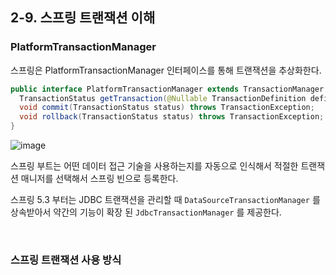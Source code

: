 ## 2-9. 스프링 트랜잭션 이해
### PlatformTransactionManager
스프링은 PlatformTransactionManager 인터페이스를 통해 트랜잭션을 추상화한다.

```java
public interface PlatformTransactionManager extends TransactionManager {
  TransactionStatus getTransaction(@Nullable TransactionDefinition definition) throws TransactionException;
  void commit(TransactionStatus status) throws TransactionException;
  void rollback(TransactionStatus status) throws TransactionException;
}
```

![image](https://user-images.githubusercontent.com/60383031/183298961-c2eba277-56f3-455f-a4c5-fc31625dd7dd.png)

스프링 부트는 어떤 데이터 접근 기술을 사용하는지를 자동으로 인식해서 적절한 트랜잭션 매니저를 선택해서 스프링 빈으로 등록한다.

스프링 5.3 부터는 JDBC 트랜잭션을 관리할 때 `DataSourceTransactionManager` 를 상속받아서 약간의 기능이 확장 된 `JdbcTransactionManager` 를 제공한다.

<br>

### 스프링 트랜잭션 사용 방식

